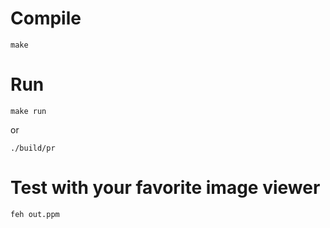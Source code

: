 # Compile

```
make
```

# Run

```
make run
```
or 
```
./build/pr 
```

# Test with your favorite image viewer

```
feh out.ppm 
```
